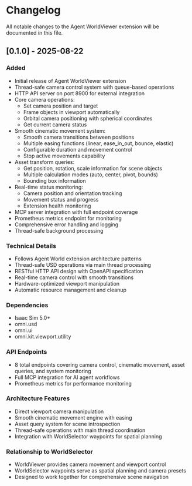 # Changelog

All notable changes to the Agent WorldViewer extension will be documented in this file.

## [0.1.0] - 2025-08-22

### Added
- Initial release of Agent WorldViewer extension
- Thread-safe camera control system with queue-based operations
- HTTP API server on port 8900 for external integration
- Core camera operations:
  - Set camera position and target
  - Frame objects in viewport automatically
  - Orbital camera positioning with spherical coordinates
  - Get current camera status
- Smooth cinematic movement system:
  - Smooth camera transitions between positions
  - Multiple easing functions (linear, ease_in_out, bounce, elastic)
  - Configurable duration and movement control
  - Stop active movements capability
- Asset transform queries:
  - Get position, rotation, scale information for scene objects
  - Multiple calculation modes (auto, center, pivot, bounds)
  - Bounding box information
- Real-time status monitoring:
  - Camera position and orientation tracking
  - Movement status and progress
  - Extension health monitoring
- MCP server integration with full endpoint coverage
- Prometheus metrics endpoint for monitoring
- Comprehensive error handling and logging
- Thread-safe background processing

### Technical Details
- Follows Agent World extension architecture patterns
- Thread-safe USD operations via main thread processing
- RESTful HTTP API design with OpenAPI specification
- Real-time camera control with smooth transitions
- Hardware-optimized viewport manipulation
- Automatic resource management and cleanup

### Dependencies
- Isaac Sim 5.0+
- omni.usd
- omni.ui
- omni.kit.viewport.utility

### API Endpoints
- 8 total endpoints covering camera control, cinematic movement, asset queries, and system monitoring
- Full MCP integration for AI agent workflows
- Prometheus metrics for performance monitoring

### Architecture Features
- Direct viewport camera manipulation
- Smooth cinematic movement engine with easing
- Asset query system for scene introspection
- Thread-safe operations with main thread coordination
- Integration with WorldSelector waypoints for spatial planning

### Relationship to WorldSelector
- WorldViewer provides camera movement and viewport control
- WorldSelector waypoints serve as spatial planning and camera presets
- Designed to work together for comprehensive scene navigation